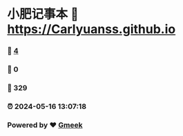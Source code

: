 # 小肥记事本 :link: https://Carlyuanss.github.io 
### :page_facing_up: [4](https://Carlyuanss.github.io/tag.html) 
### :speech_balloon: 0 
### :hibiscus: 329 
### :alarm_clock: 2024-05-16 13:07:18 
### Powered by :heart: [Gmeek](https://github.com/Meekdai/Gmeek)
